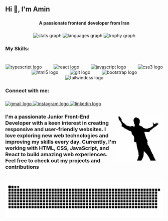 <h2 align="left">Hi 👋, I'm Amin</h2>

###

<h4 align="center">A passionate frontend developer from Iran</h4>

###

<div align="center">
  <img src="https://github-readme-stats.vercel.app/api?username=amin-khodajoo&hide_title=false&hide_rank=false&show_icons=true&include_all_commits=true&count_private=true&disable_animations=false&theme=dracula&locale=en&hide_border=false&order=1" height="150" alt="stats graph"  />
  <img src="https://github-readme-stats.vercel.app/api/top-langs?username=amin-khodajoo&locale=en&hide_title=false&layout=compact&card_width=320&langs_count=5&theme=dracula&hide_border=false&order=2" height="150" alt="languages graph"  />
  <img src="https://github-profile-trophy.vercel.app?username=amin-khodajoo&theme=dracula&column=-1&row=1&margin-w=8&margin-h=8&no-bg=false&no-frame=false&order=4" height="150" alt="trophy graph"  />
</div>

###

<h3 align="left">My Skills:</h3>

###

<br clear="both">

<div align="center">
  <img src="https://skillicons.dev/icons?i=ts" height="47" alt="typescript logo"  />
  <img width="29" />
  <img src="https://cdn.jsdelivr.net/gh/devicons/devicon/icons/react/react-original.svg" height="47" alt="react logo"  />
  <img width="29" />
  <img src="https://skillicons.dev/icons?i=js" height="47" alt="javascript logo"  />
  <img width="29" />
  <img src="https://skillicons.dev/icons?i=css" height="47" alt="css3 logo"  />
  <img width="29" />
  <img src="https://skillicons.dev/icons?i=html" height="47" alt="html5 logo"  />
  <img width="29" />
  <img src="https://cdn.simpleicons.org/git/F05032" height="47" alt="git logo"  />
  <img width="29" />
  <img src="https://skillicons.dev/icons?i=bootstrap" height="47" alt="bootstrap logo"  />
  <img width="29" />
  <img src="https://cdn.simpleicons.org/tailwindcss/06B6D4" height="47" alt="tailwindcss logo"  />
</div>

###

<h3 align="left">Connect with me:</h3>

###

<div align="left">
  <a href="https://aminkhodajoo@gmail.com" target="_blank">
    <img src="https://raw.githubusercontent.com/maurodesouza/profile-readme-generator/master/src/assets/icons/social/gmail/default.svg" width="75" height="51" alt="gmail logo"  />
  </a>
  <a href="https://www.instagram.com/amin_khodajoo2001/" target="_blank">
    <img src="https://raw.githubusercontent.com/maurodesouza/profile-readme-generator/master/src/assets/icons/social/instagram/default.svg" width="75" height="51" alt="instagram logo"  />
  </a>
  <a href="https://www.linkedin.com/in/amin-khodajoo/" target="_blank">
    <img src="https://raw.githubusercontent.com/maurodesouza/profile-readme-generator/master/src/assets/icons/social/linkedin/default.svg" width="75" height="51" alt="linkedin logo"  />
  </a>
</div>

###

<img align="right" height="150" src="./images/mak.png"  />

###

<h3 align="left">I'm a passionate Junior Front-End Developer with a keen interest in creating responsive and user-friendly websites. I love exploring new web technologies and improving my skills every day. Currently, I'm working with HTML, CSS, JavaScript, and React to build amazing web experiences. Feel free to check out my projects and contributions</h3>

###

<br clear="both">

<img src="https://raw.githubusercontent.com/amin-khodajoo/amin-khodajoo/output/snake.svg" alt="Snake animation" />

###
